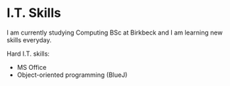 # I.T. Skills

I am currently studying Computing BSc at Birkbeck and I am learning new skills everyday.

Hard I.T. skills:

- MS Office
- Object-oriented programming (BlueJ)
